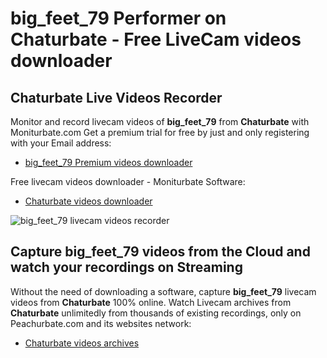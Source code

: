 # big_feet_79 Performer on Chaturbate - Free LiveCam videos downloader

## Chaturbate Live Videos Recorder

Monitor and record livecam videos of **big_feet_79** from **Chaturbate** with Moniturbate.com
Get a premium trial for free by just and only registering with your Email address:
* [big_feet_79 Premium videos downloader](https://moniturbate.com/request-demo-licence-key.html)

Free livecam videos downloader - Moniturbate Software:
* [Chaturbate videos downloader](https://moniturbate.com/moniturbate-download-software.html)

![big_feet_79 livecam videos recorder](https://peachurnet.com/templates/moniturbate-software.png)


## Capture big_feet_79 videos from the Cloud and watch your recordings on Streaming

Without the need of downloading a software, capture **big_feet_79** livecam videos from **Chaturbate** 100% online.
Watch Livecam archives from **Chaturbate** unlimitedly from thousands of existing recordings, only on Peachurbate.com and its websites network:
* [Chaturbate videos archives](https://peachurnet.com/)
